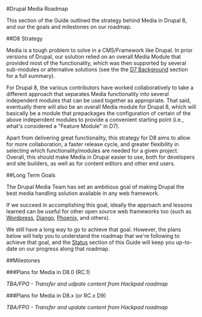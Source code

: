 #Drupal Media Roadmap

This section of the Guide outlined the strategy behind Media in Drupal 8, and our the goals and milestones on our roadmap.

##D8  Strategy

Media is a tough problem to solve in a CMS/Framework like Drupal. In prior versions of Drupal, our solution relied on an overall Media Module that provided most of the functionality, which was then supported by several sub-modules or alternative solutions (see the the [D7 Background](background.md) section for a full summary).

For Drupal 8, the various contributors have worked collaboratively to take a different approach that separates Media functionality into several independent modules that can be used together as appropriate. That said, eventually there will also be an overall Media module for Drupal 8, which will basically be a module that prepackages the configuration of certain of the above independent modules to provide a convenient starting point (i.e., what's considered a "Feature Module" in D7).

Apart from delivering great functionality, this strategy for D8 aims to allow for more collaboration, a faster release cycle, and greater flexibility in selecting which functionality/modules are needed for a given project. Overall, this should make Media in Drupal easier to use, both for developers and site builders, as well as for content editors and other end users.

##Long Term Goals 

The Drupal Media Team has set an ambitious goal of making Drupal the best media handling solution available in any web framework.

If we succeed in accomplishing this goal, ideally the approach and lessons learned can be useful for other open source web frameworks too (such as [Wordpress](http://wordpress.org), [Django](https://www.djangoproject.com/), [Phoenix](http://www.phoenixframework.org), and others).

We still have a long way to go to achieve that goal. However, the plans below will help you to understand the roadmap that we're following to achieve that goal, and the [Status](status.md) section of this Guide will keep you up-to-date on our progress along that roadmap.

##Milestones


###Plans for Media in D8.0 (RC.1)

*TBA/FPO - Transfer and udpate content from Hackpad roadmap*

###Plans for Media in D8.x (or RC.x D9)

*TBA/FPO - Transfer and update content from Hackpad roadmap*

